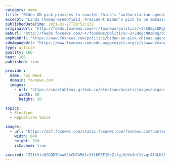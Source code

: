 ```yaml
---
category: news
title: "BIden UN pick promises to counter China's 'authoritarian agenda' and regrets 2019 speech"
excerpt: "Linda Thomas-Greenfield, President Biden’s pick to be ambassador to the United Nations, pledged Wednesday to stand up to China’s \"authoritarian agenda\" at the U.N., -- as she was grilled by lawmakers about a 2019 speech she made praising Beijing’s approach in Africa."
publishedDateTime: 2021-01-27T20:52:13Z
originalUrl: "http://feeds.foxnews.com/~r/foxnews/politics/~3/SQ6gcNRqD4g/biden-un-pick-chinas-agenda-2019-speech"
webUrl: "http://feeds.foxnews.com/~r/foxnews/politics/~3/SQ6gcNRqD4g/biden-un-pick-chinas-agenda-2019-speech"
ampWebUrl: "https://www.foxnews.com/politics/biden-un-pick-chinas-agenda-2019-speech.amp"
cdnAmpWebUrl: "https://www-foxnews-com.cdn.ampproject.org/c/s/www.foxnews.com/politics/biden-un-pick-chinas-agenda-2019-speech.amp"
type: article
quality: 166
heat: 166
published: true

provider:
  name: Fox News
  domain: foxnews.com
  images:
    - url: "https://smartableai.github.io/election/assets/images/organizations/foxnews.com-50x50.jpg"
      width: 50
      height: 50

topics:
  - Election
  - Republican Voice

images:
  - url: "https://a57.foxnews.com/static.foxnews.com/foxnews.com/content/uploads/2021/01/640/320/AP21027610672208.jpg?ve=1&tl=1"
    width: 640
    height: 320
    isCached: true

secured: "Z2I+Vts82DD5TCmw0JkCH7AMk1c5ItKREF1ErZifgjVnVn4hY1lvqrAE4LK2UZqgKsZZsWOCUATxgSHS386xL4pdvHg20iiYsy4JYW+Cy8NMIw470zAT8/j3n9OacKJFtzWYTAG8VPxnasuvBeFxzXjBHmHXwI4hqBfAFeT5HCKqXAeOvu2+RKUBUcfoi/HLfKd5FRORzp5h58BFYE6EWe0zHuzGEna5oeZCG03geIMd36lfkLIT0fzlE/0+StufGdbkslHxLJO05/uXcflyXjTdFK46uDZGvR5C3rQhXUdSuVlpWxjMxdjXyW9Rrlm7InL9NrK+yOBrcwFB/jXKYDkJYF3J2YONYw1CjtglLQ0=;wKjEc5PxlFHmsuj58LVOBw=="
---
```


